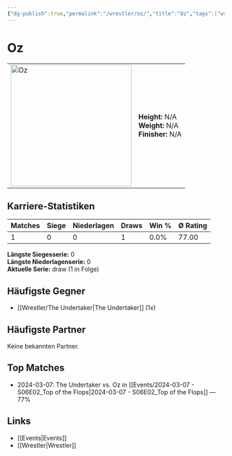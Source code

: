 ```yaml
---
{"dg-publish":true,"permalink":"/wrestler/oz/","title":"Oz","tags":["wrestler"],"noteIcon":""}
---
```



# Oz

<table>
        <tr>
        <td><img src="https://github.com/CptSpaulding1980/choke-slam-wrestling/releases/download/images/Oz.png" width="280" alt="Oz"></td>
        <td>
        <b>Height:</b> N/A<br>
        <b>Weight:</b> N/A<br>
        <b>Finisher:</b> N/A<br>
        </td>
        </tr>
        </table>
        
## Karriere-Statistiken

| Matches | Siege | Niederlagen | Draws | Win % | Ø Rating |
|---------|-------|-------------|-------|-------|-----------|
| 1 | 0 | 0 | 1 | 0.0% | 77.00 |

**Längste Siegesserie:** 0<br>**Längste Niederlagenserie:** 0<br>**Aktuelle Serie:** draw (1 in Folge)


## Häufigste Gegner
- [[Wrestler/The Undertaker\|The Undertaker]] (1x)

## Häufigste Partner
Keine bekannten Partner.

## Top Matches
- 2024-03-07: The Undertaker vs. Oz in [[Events/2024-03-07 - S06E02_Top of the Flops\|2024-03-07 - S06E02_Top of the Flops]] — 77%

## Links
- [[Events\|Events]]
- [[Wrestler\|Wrestler]]
